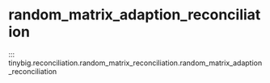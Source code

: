 # random_matrix_adaption_reconciliation

::: tinybig.reconciliation.random_matrix_reconciliation.random_matrix_adaption_reconciliation